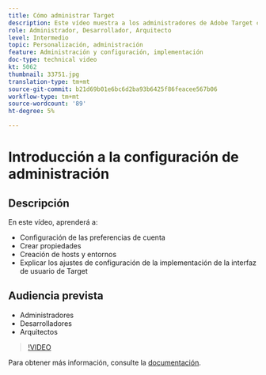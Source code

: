 ```yaml
---
title: Cómo administrar Target
description: Este vídeo muestra a los administradores de Adobe Target cómo configurar las preferencias de cuenta, crear propiedades y crear hosts y entornos. Obtenga información sobre cómo explicar los ajustes de configuración de implementación de la interfaz de usuario de Target.
role: Administrador, Desarrollador, Arquitecto
level: Intermedio
topic: Personalización, administración
feature: Administración y configuración, implementación
doc-type: technical video
kt: 5062
thumbnail: 33751.jpg
translation-type: tm+mt
source-git-commit: b21d69b01e6bc6d2ba93b6425f86feacee567b06
workflow-type: tm+mt
source-wordcount: '89'
ht-degree: 5%

---
```



# Introducción a la configuración de administración

## Descripción

En este vídeo, aprenderá a:

* Configuración de las preferencias de cuenta
* Crear propiedades
* Creación de hosts y entornos
* Explicar los ajustes de configuración de la implementación de la interfaz de usuario de Target

## Audiencia prevista

* Administradores
* Desarrolladores
* Arquitectos

>[!VIDEO](https://video.tv.adobe.com/v/33751/?quality=12)

Para obtener más información, consulte la [documentación](https://docs.adobe.com/content/help/en/target/using/administer/administrating-target.html).
